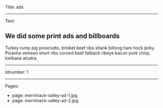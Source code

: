 Title: ads

----

Text: 

## We did some print ads and billboards

Turkey rump pig prosciutto, brisket beef ribs shank biltong ham hock jerky. Picanha venison short ribs corned beef fatback ribeye bacon pork chop, kielbasa alcatra.

----

Idnumber: 1

----

Pages: 

- 
  page: merrimack-valley-ad-1.jpg
- 
  page: merrimack-valley-ad-2.jpg